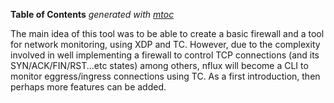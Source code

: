 <!-- START OF TOC !DO NOT EDIT THIS CONTENT MANUALLY-->
**Table of Contents**  *generated with [mtoc](https://github.com/containerscrew/mtoc)*
<!-- END OF TOC -->
The main idea of this tool was to be able to create a basic firewall and a tool for network monitoring, using XDP and TC. However, due to the complexity involved in well implementing a firewall to control TCP connections (and its SYN/ACK/FIN/RST...etc states) among others, nflux will become a CLI to monitor eggress/ingress connections using TC. As a first introduction, then perhaps more features can be added.

